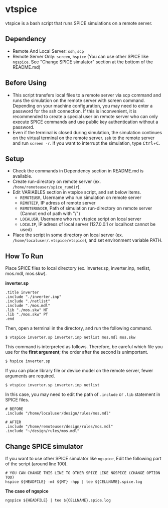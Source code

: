 # vtspice

vtspice is a bash script that runs SPICE simulations on a remote server.

## Dependency

-   Remote And Local Server: `ssh`, `scp`
-   Remote Server Only: `screen`, `hspice` (You can use other SPICE like `ngspice`. See "Change SPICE simulator" section at the bottom of the README.md)

## Before Using

-   This script transfers local files to a remote server via scp command and runs the simulation on the remote server with screen command. Depending on your machine configuration, you may need to enter a password for the ssh connection. If this is inconvenient, it is recommended to create a special user on remote server who can only execute SPICE commands and use public key authentication without a password.
-   Even if the terminal is closed during simulation, the simulation continues on the virtual terminal on the remote server. `ssh` to the remote server and run `screen -r`. If you want to interrupt the simulation, type <kbd>Ctrl</kbd>+<kbd>C</kbd>.

## Setup

-   Check the commands in Dependency section in README.md is available.
-   Create run-directory on remote server (ex. `/home/remoteuser/spice_rundir`).
-   Edit VARIABLES section in vtspice script, and set below items.
    -   `REMOTEUSR`, Username who run simulation on remote server
    -   `REMOTEIP`, IP adress of remote server
    -   `REMOTERUNDIR`, Path of simulation run-directory on remote server (Cannot end of path with "/")
    -   `LOCALUSR`, Username who run vtspice script on local server
    -   `LOCALIP`, IP adress of local server (127.0.0.1 or localhost cannot be used)
-   Place the script in some directory on local server (ex. `/home/localuser/.vtspice/vtspice`), and set environment variable PATH.

## How To Run

Place SPICE files to local directory (ex. inverter.sp, inverter.inp, netlist, mos.mdl, mos.skw).

**inverter.sp**

```
.title inverter
.include "./inverter.inp"
.include "./netlist"
.include "./mos.mdl"
.lib "./mos.skw" NT
.lib "./mos.skw" PT
.end
```

Then, open a terminal in the directory, and run the following command.

```
$ vtspice inverter.sp inverter.inp netlist mos.mdl mos.skw
```

This command is interpreted as follows. Therefore, be careful which file you use for the **first argument**; the order after the second is unimportant.

```
$ hspice inverter.sp
```

If you can place library file or device model on the remote server, fewer arguments are required.

```
$ vtspice inverter.sp inverter.inp netlist
```

In this case, you may need to edit the path of `.include` or `.lib` statement in SPICE files.

```
# BEFORE
.include "/home/localuser/design/rules/mos.mdl"

# AFTER
.include "/home/remoteuser/design/rules/mos.mdl"
.include "~/design/rules/mos.mdl"
```

## Change SPICE simulator

If you want to use other SPICE simulator like `ngspice`, Edit the following part of the script (around line 100).

```
# YOU CAN CHANGE THIS LINE TO OTHER SPICE LIKE NGSPICE (CHANGE OPTION TOO)
hspice ${HEADFILE} -mt ${MT} -hpp | tee ${CELLNAME}.spice.log
```

**The case of ngspice**

```
ngspice ${HEADFILE} | tee ${CELLNAME}.spice.log
```
